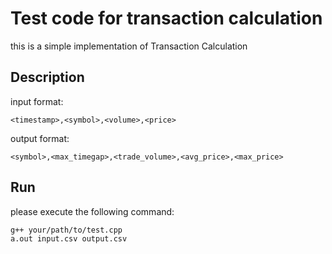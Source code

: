# Test code for transaction calculation
this is a simple implementation of Transaction Calculation

## Description
input format: 
```
<timestamp>,<symbol>,<volume>,<price>
```
output format:
```
<symbol>,<max_timegap>,<trade_volume>,<avg_price>,<max_price>
```


## Run
please execute the following command:
```bash
g++ your/path/to/test.cpp
a.out input.csv output.csv
```

